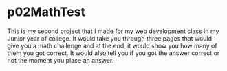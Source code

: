 # p02MathTest
This is my second project that I made for my web development class in my Junior year of college. It would take you through three pages that would give you a math challenge and at the end, it would show you how many of them you got correct. It would also tell you if you got the answer correct or not the moment you place an answer.
